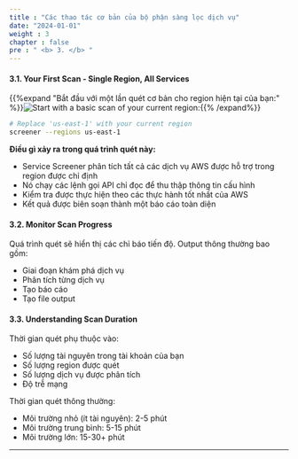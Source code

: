 ```yaml
---
title : "Các thao tác cơ bản của bộ phận sàng lọc dịch vụ"
date: "2024-01-01" 
weight : 3 
chapter : false
pre : " <b> 3. </b> "
---
```

#### 3.1. Your First Scan - Single Region, All Services
{{%expand "Bắt đầu với một lần quét cơ bản cho region hiện tại của bạn:" %}}![Start with a basic scan of your current region:](/images/4/1.png){{% /expand%}}
```bash
# Replace 'us-east-1' with your current region
screener --regions us-east-1
```

**Điều gì xảy ra trong quá trình quét này:**
- Service Screener phân tích tất cả các dịch vụ AWS được hỗ trợ trong region được chỉ định
- Nó chạy các lệnh gọi API chỉ đọc để thu thập thông tin cấu hình
- Kiểm tra được thực hiện theo các thực hành tốt nhất của AWS
- Kết quả được biên soạn thành một báo cáo toàn diện

#### 3.2. Monitor Scan Progress
Quá trình quét sẽ hiển thị các chỉ báo tiến độ. Output thông thường bao gồm:
- Giai đoạn khám phá dịch vụ
- Phân tích từng dịch vụ
- Tạo báo cáo
- Tạo file output

#### 3.3. Understanding Scan Duration
Thời gian quét phụ thuộc vào:
- Số lượng tài nguyên trong tài khoản của bạn
- Số lượng region được quét
- Số lượng dịch vụ được phân tích
- Độ trễ mạng

Thời gian quét thông thường:
- Môi trường nhỏ (ít tài nguyên): 2-5 phút
- Môi trường trung bình: 5-15 phút
- Môi trường lớn: 15-30+ phút

---